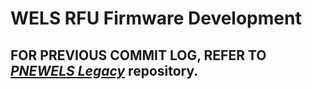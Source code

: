 # WELS RFU Firmware Development
## FOR PREVIOUS COMMIT LOG, REFER TO _[PNEWELS Legacy](http://gitlab.pne.com.sg/dashboard/projects)_ repository.
